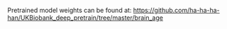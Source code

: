 Pretrained model weights can be found at: https://github.com/ha-ha-ha-han/UKBiobank_deep_pretrain/tree/master/brain_age
